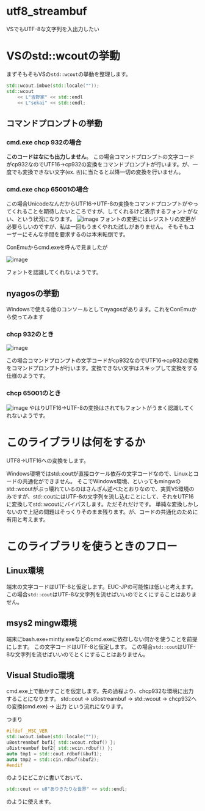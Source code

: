 # utf8_streambuf
VSでもUTF-8な文字列を入出力したい

# VSのstd::wcoutの挙動

まずそもそもVSの``std::wcout``の挙動を整理します。

```cpp
std::wcout.imbue(std::locale(""));
std::wcout
    << L"𠮷野家" << std::endl
    << L"sekai" << std::endl;
```

## コマンドプロンプトの挙動

### cmd.exe chcp 932の場合

**このコードはなにも出力しません**。
この場合コマンドプロンプトの文字コードがcp932なのでUTF16->cp932の変換をコマンドプロンプトが行います。が、一度でも変換できない文字(ex. ``𠮷``)に当たると以降一切の変換を行いません。

### cmd.exe chcp 65001の場合
この場合UnicodeなんだからUTF16->UTF-8の変換をコマンドプロンプトがやってくれることを期待したいところですが、してくれるけど表示するフォントがない、という状況になります。
![image](https://cloud.githubusercontent.com/assets/10869046/19582942/add6b258-9773-11e6-9ad8-1b6b9acf5344.png)
フォントの変更にはレジストリの変更が必要らしいのですが、私は一回もうまくやれた試しがありません。
そもそもユーザーにそんな手間を要求するのは本末転倒です。

ConEmuからcmd.exeを呼んで見ましたが

![image](https://cloud.githubusercontent.com/assets/10869046/19583051/6575211a-9774-11e6-88cb-e94a34fac055.png)

フォントを認識してくれないようです。

## nyagosの挙動

Windowsで使える他のコンソールとしてnyagosがあります。これをConEmuから使ってみます

### chcp 932のとき
![image](https://cloud.githubusercontent.com/assets/10869046/19583083/b3dbd506-9774-11e6-81f8-d64b00af1706.png)

この場合コマンドプロンプトの文字コードがcp932なのでUTF16->cp932の変換をコマンドプロンプトが行います。変換できない文字はスキップして変換をする仕様のようです。

### chcp 65001のとき

![image](https://cloud.githubusercontent.com/assets/10869046/19583139/2d51d732-9775-11e6-9ae2-4b9de06c7d66.png)
やはりUTF16->UTF-8の変換はされてもフォントがうまく認識してくれないようです。

# このライブラリは何をするか

UTF8->UTF16への変換をします。

Windows環境ではstd::coutが直接ロケール依存の文字コードなので、Linuxとコードの共通化ができません。
そこでWindows環境、といってもmingwのstd::wcoutがぶっ壊れているのはさんざん述べたとおりなので、実質VS環境のみですが、std::coutにはUTF-8の文字列を流し込むことにして、それをUTF16に変換してstd::wcoutにバイパスします。ただそれだけです。
単純な変換しかしないので上記の問題はそっくりそのまま残ります。が、コードの共通化のために有用と考えます。

# このライブラリを使うときのフロー

## Linux環境

端末の文字コードはUTF-8と仮定します。EUC-JPの可能性は低いと考えます。
この場合``std::cout``はUTF-8な文字列を流せばいいのでとくにすることはありません。

## msys2 mingw環境

端末にbash.exe+mintty.exeなどのcmd.exeに依存しない何かを使うことを前提にします。
この文字コードはUTF-8と仮定します。
この場合``std::cout``はUTF-8な文字列を流せばいいのでとくにすることはありません。

## Visual Studio環境

cmd.exe上で動かすことを仮定します。先の過程より、chcp932な環境に出力することになります。
std::cout -> u8ostreambuf -> std::wcout -> chcp932への変換(cmd.exe) -> 出力
という流れになります。

つまり

```cpp
#ifdef _MSC_VER
std::wcout.imbue(std::locale(""));
u8ostreambuf buf1{ std::wcout.rdbuf() };
u8istreambuf buf2{ std::wcin.rdbuf() };
auto tmp1 = std::cout.rdbuf(&buf1);
auto tmp2 = std::cin.rdbuf(&buf2);
#endif
```

のようにどこかに書いておいて、

```cpp
std::cout << u8"ありきたりな世界" << std::endl;
```

のように使えます。

